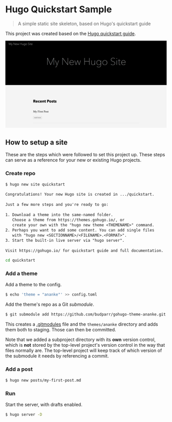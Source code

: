 # Hugo Quickstart Sample
> A simple static site skeleton, based on Hugo's quickstart guide

This project was created based on the [Hugo quickstart guide](https://gohugo.io/getting-started/quick-start/).


![Site preview](preview.png)


## How to setup a site

These are the steps which were followed to set this project up. These steps can serve as a reference for your new or existing Hugo projects.


### Create repo

```bash
$ hugo new site quickstart
```
```
Congratulations! Your new Hugo site is created in .../quickstart.

Just a few more steps and you're ready to go:

1. Download a theme into the same-named folder.
   Choose a theme from https://themes.gohugo.io/, or
   create your own with the "hugo new theme <THEMENAME>" command.
2. Perhaps you want to add some content. You can add single files
   with "hugo new <SECTIONNAME>/<FILENAME>.<FORMAT>".
3. Start the built-in live server via "hugo server".

Visit https://gohugo.io/ for quickstart guide and full documentation.
```

```bash
cd quickstart
```

### Add a theme

Add a theme to the config.

```bash
$ echo 'theme = "ananke"' >> config.toml
```

Add the theme's repo as a Git _submodule_.

```bash
$ git submodule add https://github.com/budparr/gohugo-theme-ananke.git themes/ananke
```

This creates a [.gitmodules](.gitmodules) file and the `themes/ananke` directory and adds them both to staging. Those can then be committed.

Note that we added a subproject directory with its **own** version control, which is **not** stored by the top-level project's version control in the way that files normally are. The top-level project will keep track of which version of the submodule it needs by referencing a commit.


### Add a post

```bash
$ hugo new posts/my-first-post.md
```

### Run

Start the server, with drafts enabled.

```bash
$ hugo server -D
```
